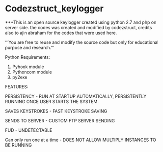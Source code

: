 # Codezstruct_keylogger

***This is an open source keylogger created using python 2.7 and php on server side. the codes was created and modified by codezstruct, credits also to ajin abraham for the codes that were used here. 


‘’’You are free to reuse and modify the source code but only for educational purpose and research.’’’






Python Requirements:

1. Pyhook module 
2. Pythoncom module
3. py2exe




FEATURES:

PERSISTENCY - RUN AT STARTUP AUTOMATICALLY, PERSISTENTLY RUNNING ONCE USER STARTS THE SYSTEM.

SAVES KEYSTROKES - FAST KEYSTROKE SAVING

SENDS TO SERVER - CUSTOM FTP SERVER SENDING 

FUD - UNDETECTABLE 

Can only run one at a time - DOES NOT ALLOW MULTIPLY INSTANCES TO BE RUNNING

